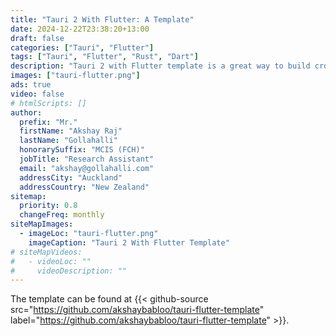 ```yaml
---
title: "Tauri 2 With Flutter: A Template"
date: 2024-12-22T23:38:20+13:00
draft: false
categories: ["Tauri", "Flutter"]
tags: ["Tauri", "Flutter", "Rust", "Dart"]
description: "Tauri 2 with Flutter template is a great way to build cross-platform desktop applications using Rust and Flutter. This article will guide you through the process of setting up a new project using Tauri 2 with Flutter."
images: ["tauri-flutter.png"]
ads: true
video: false
# htmlScripts: []
author:
  prefix: "Mr."
  firstName: "Akshay Raj"
  lastName: "Gollahalli"
  honorarySuffix: "MCIS (FCH)"
  jobTitle: "Research Assistant"
  email: "akshay@gollahalli.com"
  addressCity: "Auckland"
  addressCountry: "New Zealand"
sitemap:
  priority: 0.8
  changeFreq: monthly
siteMapImages:
  - imageLoc: "tauri-flutter.png"
    imageCaption: "Tauri 2 With Flutter Template"
# siteMapVideos:
#   - videoLoc: ""
#     videoDescription: ""
---
```


<!--adsense-->

The template can be found at {{< github-source src="https://github.com/akshaybabloo/tauri-flutter-template" label="https://github.com/akshaybabloo/tauri-flutter-template" >}}.

